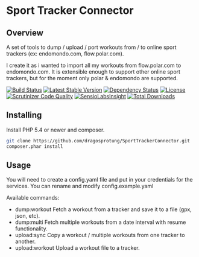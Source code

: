 # Sport Tracker Connector

## Overview

A set of tools to dump / upload / port workouts from / to online sport trackers (ex: endomondo.com, flow.polar.com).

I create it as i wanted to import all my workouts from flow.polar.com to endomondo.com.
It is extensible enough to support other online sport trackers, but for the moment only polar & endomondo are supported.


[![Build Status](https://travis-ci.org/dragosprotung/SportTrackerConnector.svg?branch=master)](https://travis-ci.org/dragosprotung/SportTrackerConnector)
[![Latest Stable Version](https://poser.pugx.org/dragosprotung/sport-tracker-connector/v/stable.svg)](https://packagist.org/packages/dragosprotung/sport-tracker-connector)
[![Dependency Status](https://www.versioneye.com/user/projects/53e54a8d35080d0053000072/badge.svg)](https://www.versioneye.com/user/projects/53e54a8d35080d0053000072)
[![License](https://poser.pugx.org/dragosprotung/sport-tracker-connector/license.svg)](https://packagist.org/packages/dragosprotung/sport-tracker-connector)
[![Scrutinizer Code Quality](https://scrutinizer-ci.com/g/dragosprotung/SportTrackerConnector/badges/quality-score.png?b=master)](https://scrutinizer-ci.com/g/dragosprotung/SportTrackerConnector/?branch=master)
[![SensioLabsInsight](https://insight.sensiolabs.com/projects/71ffaadd-e86b-42d4-bf5f-0b44a80f80e0/mini.png)](https://insight.sensiolabs.com/projects/71ffaadd-e86b-42d4-bf5f-0b44a80f80e0)
[![Total Downloads](https://poser.pugx.org/dragosprotung/sport-tracker-connector/downloads.svg)](https://packagist.org/packages/dragosprotung/sport-tracker-connector)

## Installing

Install PHP 5.4 or newer and composer.

```bash
git clone https://github.com/dragosprotung/SportTrackerConnector.git
composer.phar install
```

## Usage

You will need to create a config.yaml file and put in your credentials for the services.
You can rename and modify config.example.yaml

Available commands:

* dump:workout     Fetch a workout from a tracker and save it to a file (gpx, json, etc).
* dump:multi      Fetch multiple workouts from a date interval with resume functionality.
* upload:sync     Copy a workout / multiple workouts from one tracker to another.
* upload:workout   Upload a workout file to a tracker.